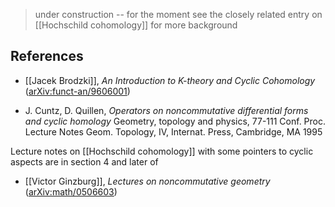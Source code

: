 
> under construction -- for the moment see the closely related entry on [[Hochschild cohomology]] for more background

## References

* [[Jacek Brodzki]], _An Introduction to K-theory and Cyclic Cohomology_ ([arXiv:funct-an/9606001](http://arxiv.org/abs/funct-an/9606001))

* J. Cuntz, D. Quillen, _Operators on noncommutative differential forms and cyclic homology_ Geometry, topology and physics, 77-111 Conf. Proc. Lecture Notes Geom. Topology, IV, Internat. Press, Cambridge, MA 1995

Lecture notes on [[Hochschild cohomology]] with some pointers to cyclic aspects are in section 4 and later of 

* [[Victor Ginzburg]], _Lectures on noncommutative geometry_ ([arXiv:math/0506603](http://arxiv.org/abs/math.AG/0506603))

